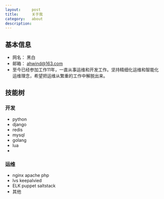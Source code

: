 ```yaml
---
layout:     post
title:      关于我
category:   about
description: 
---
```


## 基本信息
- 网名： 黑白
- 邮箱： ahwind@163.com
- 至今已经参加工作11年，一直从事运维和开发工作。坚持精细化运维和智能化运维理念，希望把运维从繁重的工作中解脱出来。

## 技能树

### 开发

- python 
- django 
- redis  
- mysql  
- golang 
- lua  
- 

### 运维

- nginx apache php
- lvs keepalvied
- ELK puppet saltstack
- 其他
